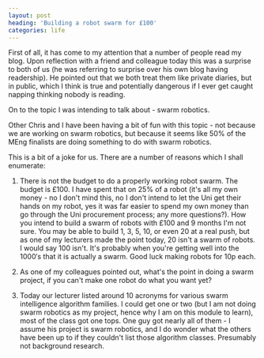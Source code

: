 ```yaml
---
layout: post
heading: 'Building a robot swarm for £100'
categories: life
---
```


First of all, it has come to my attention that a number of people read my blog. Upon reflection with a friend and colleague today this was a surprise to both of us (he was referring to surprise over his own blog having readership). He pointed out that we both treat them like private diaries, but in public, which I think is true and potentially dangerous if I ever get caught napping thinking nobody is reading.

On to the topic I was intending to talk about - swarm robotics.

Other Chris and I have been having a bit of fun with this topic - not because we are working on swarm robotics, but because it seems like 50% of the MEng finalists are doing something to do with swarm robotics.

This is a bit of a joke for us. There are a number of reasons which I shall enumerate:

1) There is not the budget to do a properly working robot swarm. The budget is £100. I have spent that on 25% of a robot (it's all my own money - no I don't mind this, no I don't intend to let the Uni get their hands on my robot, yes it was far easier to spend my own money than go through the Uni procurement process; any more questions?). How you intend to build a swarm of robots with £100 and 9 months I'm not sure. You may be able to build 1, 3, 5, 10, or even 20 at a real push, but as one of my lecturers made the point today, 20 isn't a swarm of robots. I would say 100 isn't. It's probably when you're getting well into the 1000′s that it is actually a swarm. Good luck making robots for 10p each.

2) As one of my colleagues pointed out, what's the point in doing a swarm project, if you can't make one robot do what you want yet?

3) Today our lecturer listed around 10 acronyms for various swarm intelligence algorithm families. I could get one or two (but I am not doing swarm robotics as my project, hence why I am on this module to learn), most of the class got one tops. One guy got nearly all of them - I assume his project is swarm robotics, and I do wonder what the others have been up to if they couldn't list those algorithm classes. Presumably not background research. 
